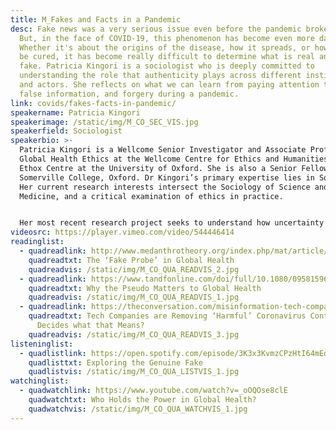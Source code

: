 ```yaml
---
title: M_Fakes and Facts in a Pandemic
desc: Fake news was a very serious issue even before the pandemic broke out.
  But, in the face of COVID-19, this phenomenon has become even more dangerous.
  Whether it's about the origins of the disease, how it spreads, or how it can
  be cured, it has become really difficult to determine what is real and what is
  fake. Patricia Kingori is a sociologist who is deeply committed to
  understanding the role that authenticity plays across different institutions
  and actors. She reflects on what we can learn from paying attention to fakes,
  false information, and forgery during a pandemic.
link: covids/fakes-facts-in-pandemic/
speakername: Patricia Kingori
speakerimage: /static/img/M_CO_SEC_VIS.jpg
speakerfield: Sociologist
speakerbio: >-
  Patricia Kingori is a Wellcome Senior Investigator and Associate Professor in
  Global Health Ethics at the Wellcome Centre for Ethics and Humanities and the
  Ethox Centre at the University of Oxford. She is also a Senior Fellow at
  Somerville College, Oxford. Dr Kingori’s primary expertise lies in Sociology.
  Her current research interests intersect the Sociology of Science and
  Medicine, and a critical examination of ethics in practice. 


  Her most recent research project seeks to understand how uncertainty and ambiguity about the authenticity of products and activities across a vast array of institutions, actors, and locations are reconciled in real-world settings. It will also investigate the moral paradoxes associated with such uncertainty.
videosrc: https://player.vimeo.com/video/544446414
readinglist:
  - quadreadlink: http://www.medanthrotheory.org/index.php/mat/article/view/5033
    quadreadtxt: The ‘Fake Probe’ in Global Health
    quadreadvis: /static/img/M_CO_QUA_READVIS_2.jpg
  - quadreadlink: https://www.tandfonline.com/doi/full/10.1080/09581596.2019.1605155
    quadreadtxt: Why the Pseudo Matters to Global Health
    quadreadvis: /static/img/M_CO_QUA_READVIS_1.jpg
  - quadreadlink: https://theconversation.com/misinformation-tech-companies-are-removing-harmful-coronavirus-content-but-who-decides-what-that-means-144534
    quadreadtxt: Tech Companies are Removing ‘Harmful’ Coronavirus Content – But who
      Decides what that Means?
    quadreadvis: /static/img/M_CO_QUA_READVIS_3.jpg
listeninglist:
  - quadlistlink: https://open.spotify.com/episode/3K3x3KvmzCPzHtI64mEdbh?si=T5spec15RGao0ithDHmdEg
    quadlisttxt: Exploring the Genuine Fake
    quadlistvis: /static/img/M_CO_QUA_LISTVIS_1.jpg
watchinglist:
  - quadwatchlink: https://www.youtube.com/watch?v=_oOQOse8clE
    quadwatchtxt: Who Holds the Power in Global Health?
    quadwatchvis: /static/img/M_CO_QUA_WATCHVIS_1.jpg
---
```

